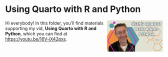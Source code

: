 # Using Quarto with R and Python
[<img src="quarto new thumb.png" align="right" height="100" />](<https://youtu.be/16V-iX42pxs>)

Hi everybody! In this folder, you'll find materials supporting my vid, **Using Quarto with R and Python**, which you can find at <https://youtu.be/16V-iX42pxs>. 